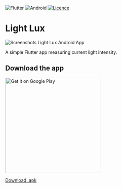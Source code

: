 ![Flutter](https://img.shields.io/badge/Flutter-%2302569B.svg?style=for-the-badge&logo=Flutter&logoColor=white)
![Android](https://img.shields.io/badge/Android-3DDC84?style=for-the-badge&logo=android&logoColor=white)
[![Licence](https://img.shields.io/github/license/iqfareez/light_lux_flutter?style=for-the-badge)](./LICENSE)

# Light Lux

<picture>
  <source media="(prefers-color-scheme: dark)" srcset="https://github.com/iqfareez/light_lux_flutter/assets/60868965/f37b63dc-4a4d-4621-9d9f-b97a8c8d1369">
  <img alt="Screenshots Light Lux Android App" src="https://github.com/iqfareez/light_lux_flutter/assets/60868965/f605aa6a-bd91-4b5e-9ea1-869df0413b56">
</picture>

A simple Flutter app measuring current light intensity.

## Download the app

<a href='https://play.google.com/store/apps/details?id=com.fareez.lightLux&pcampaignid=pcampaignidMKT-Other-global-all-co-prtnr-py-PartBadge-Mar2515-1'><img alt='Get it on Google Play' src='https://play.google.com/intl/en_us/badges/static/images/badges/en_badge_web_generic.png' width="300"/></a>

[Download .apk](https://github.com/iqfareez/light_lux_flutter/releases)
